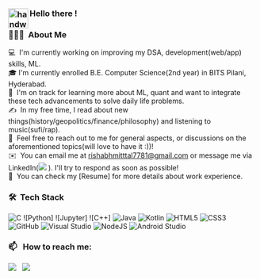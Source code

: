 


### <img alt="handwavegif" src="https://user-images.githubusercontent.com/39513876/112366216-8cfe7400-8cfe-11eb-8116-7d3dbae20e97.gif" width='40' align="left"/> Hello there !
### 👨🏻‍💻 &nbsp;About Me
💻 &nbsp;I'm currently working on improving my DSA, development(web/app) skills, ML.\
🎓&nbsp;I'm currently enrolled B.E. Computer Science(2nd year) in BITS Pilani, Hyderabad.\
🌱 &nbsp;I'm on track for learning more about ML, quant and want to integrate these tech advancements to solve daily life problems.\
✍️ &nbsp;In my free time, I read about new things(history/geopolitics/finance/philosophy) and listening to music(sufi/rap).\
💬 &nbsp;Feel free to reach out to me for general aspects, or discussions on the aforementioned topics(will love to have it :))!\
✉️ &nbsp;You can email me at rishabhmitttal7781@gmail.com or message me via LinkedIn(<a href="https://www.linkedin.com/in/rishabh-mittal-66245a229//"><img src="https://img.shields.io/badge/linkedin-%230077B5.svg?style=for-the-badge&logo=linkedin&logoColor=white"/></a> ). I'll try to respond as soon as possible!\
📄 &nbsp;You can check my [Resume] for more details about work experience.


### 🛠 &nbsp;Tech Stack
![C](https://img.shields.io/badge/c-%2300599C.svg?style=for-the-badge&logo=c&logoColor=white)
![Python]
![Jupyter]
![C++]
![Java](https://img.shields.io/badge/java-%23ED8B00.svg?style=for-the-badge&logo=java&logoColor=white)
![Kotlin](https://img.shields.io/badge/kotlin-%237F52FF.svg?style=for-the-badge&logo=kotlin&logoColor=white)
![HTML5](https://img.shields.io/badge/html5-%23E34F26.svg?style=for-the-badge&logo=html5&logoColor=white)
![CSS3](https://img.shields.io/badge/css3-%231572B6.svg?style=for-the-badge&logo=css3&logoColor=white)
![GitHub](https://img.shields.io/badge/github-%23121011.svg?style=for-the-badge&logo=github&logoColor=white)
![Visual Studio](https://img.shields.io/badge/Visual%20Studio-5C2D91.svg?style=for-the-badge&logo=visual-studio&logoColor=white)
![NodeJS](https://img.shields.io/badge/node.js-6DA55F?style=for-the-badge&logo=node.js&logoColor=white)
![Android Studio](https://img.shields.io/badge/Android%20Studio-3DDC84.svg?style=for-the-badge&logo=android-studio&logoColor=white)


### 📫 &nbsp; How to reach me:


<a href="https://www.linkedin.com/in/rishabh-mittal-66245a229//"><img src="https://img.shields.io/badge/linkedin-%230077B5.svg?style=for-the-badge&logo=linkedin&logoColor=white"/></a> &nbsp;
<a href="mailto:rishabhmittal7781@gmail.com"><img src="https://img.shields.io/badge/Gmail-D14836?style=for-the-badge&logo=gmail&logoColor=white" /></a> &nbsp;
&nbsp;
<!--
**NOOBBITS/NOOBBITS** is a ✨ _special_ ✨ repository because its `README.md` (this file) appears on your GitHub profile.

Here are some ideas to get you started:

- 🔭 I’m currently working on ...
- 🌱 I’m currently learning ...
- 👯 I’m looking to collaborate on ...
- 🤔 I’m looking for help with ...
- 💬 Ask me about ...
- 📫 How to reach me: ...
- 😄 Pronouns: ...
- ⚡ Fun fact: ...
-->







